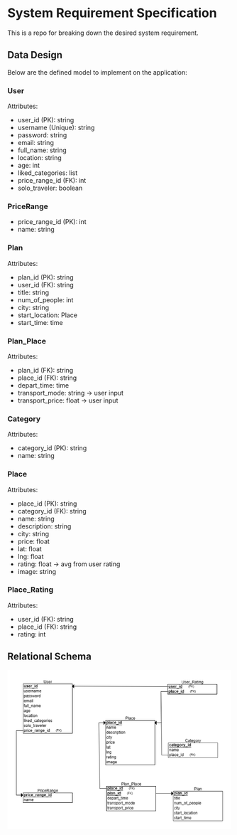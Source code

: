 # System Requirement Specification
This is a repo for breaking down the desired system requirement.

## Data Design
Below are the defined model to implement on the application:

### User
Attributes:
- user_id (PK): string
- username (Unique): string
- password: string
- email: string
- full_name: string
- location: string
- age: int
- liked_categories: list
- price_range_id (FK): int
- solo_traveler: boolean

### PriceRange
- price_range_id (PK): int
- name: string

### Plan
Attributes:
- plan_id (PK): string
- user_id (FK): string
- title: string
- num_of_people: int
- city: string
- start_location: Place
- start_time: time

### Plan_Place
Attributes:
- plan_id (FK): string
- place_id (FK): string
- depart_time: time
- transport_mode: string -> user input
- transport_price: float -> user input

### Category
Attributes: 
- category_id (PK): string
- name: string

### Place
Attributes:
- place_id (PK): string
- category_id (FK): string
- name: string
- description: string
- city: string
- price: float
- lat: float
- lng: float
- rating: float -> avg from user rating
- image: string

### Place_Rating
Attributes:
- user_id (FK): string
- place_id (FK): string
- rating: int

## Relational Schema
![Relational Schema](https://github.com/Tresure-Bangkit2023/.github/blob/main/images/relational-schema.png)
